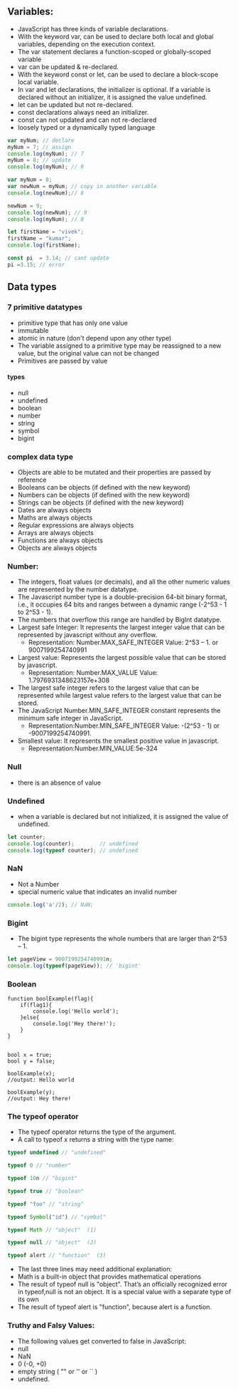 ## Variables:
* JavaScript has three kinds of variable declarations.
* With the keyword var, can be used to declare both local and global variables, depending on the execution context.
* The var statement declares a function-scoped or globally-scoped variable
* var can be updated & re-declared.
* With the keyword const or let, can be used to declare a block-scope local variable.
* In var and let declarations, the initializer is optional. If a variable is declared without an initializer, it is assigned the value undefined.
* let can be updated but not re-declared.
* const declarations always need an initializer.
* const can not updated and can not re-declared
* loosely typed or a dynamically typed language

```javascript
var myNum; // declare
myNum = 7; // assign
console.log(myNum); // 7
myNum = 8; // update
console.log(myNum); // 8
```
```javascript
var myNum = 8;
var newNum = myNum; // copy in another variable
console.log(newNum);// 8

newNum = 9;
console.log(newNum); // 9
console.log(myNum); // 8
```
```javascript
let firstName = "vivek";
firstName = "kumar";
console.log(firstName);
```
```javascript
const pi  = 3.14; // cant update
pi =3.15; // error
```
## Data types
### 7 primitive datatypes
* primitive type that has only one value
* immutable
* atomic in nature (don't depend upon any other type)
* The variable assigned to a primitive type may be reassigned to a new value, but the original value can not be changed
* Primitives are passed by value
#### types
* null
* undefined
* boolean
* number
* string
* symbol 
* bigint 
### complex data type
* Objects are able to be mutated and their properties are passed by reference
* Booleans can be objects (if defined with the new keyword)
* Numbers can be objects (if defined with the new keyword)
* Strings can be objects (if defined with the new keyword)
* Dates are always objects
* Maths are always objects
* Regular expressions are always objects
* Arrays are always objects
* Functions are always objects
* Objects are always objects
### Number:
* The integers, float values (or decimals), and all the other numeric values are represented by the number datatype.
* The Javascript number type is a double-precision 64-bit binary format, i.e., it occupies 64 bits and ranges between a dynamic range (-2^53 - 1 to 2^53 - 1).
* The numbers that overflow this range are handled by BigInt datatype.
* Largest safe Integer: It represents the largest integer value that can be represented by javascript without any overflow.
	* Representation: Number.MAX_SAFE_INTEGER Value:  2^53 – 1. or 9007199254740991	
* Largest value: Represents the largest possible value that can be stored by javascript.
	* Representation: Number.MAX_VALUE Value: 1.7976931348623157e+308
* The largest safe integer refers to the largest value that can be represented while largest value refers to the largest value that can be stored.
* The JavaScript Number.MIN_SAFE_INTEGER constant represents the minimum safe integer in JavaScript.
	* Representation:Number.MIN_SAFE_INTEGER Value:  -(2^53 - 1) or -9007199254740991.
* Smallest value: It represents the smallest positive value in javascript.
	* Representation:Number.MIN_VALUE:5e-324
### Null
* there is an absence of value

### Undefined
* when a variable is declared but not initialized, it is assigned the value of undefined.
```javascript
let counter;
console.log(counter);        // undefined
console.log(typeof counter); // undefined
```
### NaN
* Not a Number
* special numeric value that indicates an invalid number
```javascript
console.log('a'/2); // NaN;
```
### Bigint
* The bigint type represents the whole numbers that are larger than 2^53 – 1. 
```javascript
let pageView = 9007199254740991n;
console.log(typeof(pageView)); // 'bigint'
```
### Boolean
```
function boolExample(flag){
    if(flag1){
        console.log('Hello world');
    }else{
        console.log('Hey there!');
    }    
}


bool x = true;
bool y = false;

boolExample(x);
//output: Hello world

boolExample(y);
//output: Hey there!
```
### The typeof operator
* The typeof operator returns the type of the argument.
* A call to typeof x returns a string with the type name:
```javascript
typeof undefined // "undefined"

typeof 0 // "number"

typeof 10n // "bigint"

typeof true // "boolean"

typeof "foo" // "string"

typeof Symbol("id") // "symbol"

typeof Math // "object"  (1)

typeof null // "object"  (2)

typeof alert // "function"  (3)
```
* The last three lines may need additional explanation:
* Math is a built-in object that provides mathematical operations
* The result of typeof null is "object". That’s an officially recognized error in typeof,null is not an object. It is a special value with a separate type of its own
* The result of typeof alert is "function", because alert is a function.

### Truthy and Falsy Values:
* The following values get converted to false in JavaScript:
* null 
* NaN 
* 0 (-0, +0)
* empty string ( "" or '' or `` )
* undefined.
